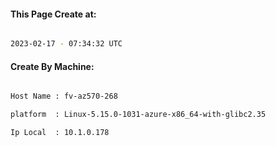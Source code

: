 
   
#### This Page Create at:

```bash

2023-02-17 - 07:34:32 UTC

```

#### Create By Machine:

```bash

Host Name : fv-az570-268

platform  : Linux-5.15.0-1031-azure-x86_64-with-glibc2.35

Ip Local  : 10.1.0.178

```

